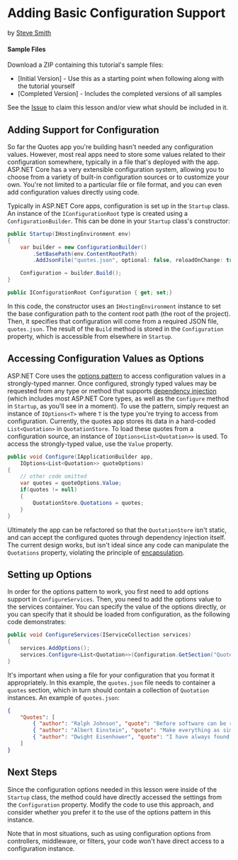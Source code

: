 # Adding Basic Configuration Support
by [Steve Smith](http://deviq.com/me/steve-smith)

#### Sample Files
Download a ZIP containing this tutorial's sample files:
- [Initial Version] - Use this as a starting point when following along with the tutorial yourself
- [Completed Version] - Includes the completed versions of all samples

See the [Issue](https://github.com/dotnet/training-tutorials/issues/51) to claim this lesson and/or view what should be included in it.

## Adding Support for Configuration

So far the Quotes app you're building hasn't needed any configuration values. However, most real apps need to store some values related to their configuration somewhere, typically in a file that's deployed with the app. ASP.NET Core has a very extensible configuration system, allowing you to choose from a variety of built-in configuration sources or to customize your own. You're not limited to a particular file or file format, and you can even add configuration values directly using code.

Typically in ASP.NET Core apps, configuration is set up in the ``Startup`` class. An instance of the ``IConfigurationRoot`` type is created using a ``ConfigurationBuilder``. This can be done in your ``Startup`` class's constructor:

```c#
public Startup(IHostingEnvironment env)
{
    var builder = new ConfigurationBuilder()
        .SetBasePath(env.ContentRootPath)
        .AddJsonFile("quotes.json", optional: false, reloadOnChange: true);

    Configuration = builder.Build();
}

public IConfigurationRoot Configuration { get; set;}
```

In this code, the constructor uses an ``IHostingEnvironment`` instance to set the base configuration path to the content root path (the root of the project). Then, it specifies that configuration will come from a required JSON file, ``quotes.json``. The result of the ``Build`` method is stored in the ``Configuration`` property, which is accessible from elsewhere in ``Startup``.

## Accessing Configuration Values as Options

ASP.NET Core uses the [options pattern](https://docs.microsoft.com/en-us/aspnet/core/fundamentals/configuration#options-config-objects) to access configuration values in a strongly-typed manner. Once configured, strongly typed values may be requested from any type or method that supports [dependency injection](https://docs.microsoft.com/en-us/aspnet/core/fundamentals/dependency-injection) (which includes most ASP.NET Core types, as well as the ``Configure`` method in ``Startup``, as you'll see in a moment). To use the pattern, simply request an instance of ``IOptions<T>`` where ``T`` is the type you're trying to access from configuration. Currently, the quotes app stores its data in a hard-coded ``List<Quotation>`` in ``QuotationStore``. To load these quotes from a configuration source, an instance of ``IOptions<List<Quotation>>`` is used. To access the strongly-typed value, use the ``Value`` property.

```c#
public void Configure(IApplicationBuilder app, 
    IOptions<List<Quotation>> quoteOptions)
{
    // other code omitted
    var quotes = quoteOptions.Value;
    if(quotes != null) 
    {
        QuotationStore.Quotations = quotes;
    }
}
```

Ultimately the app can be refactored so that the ``QuotationStore`` isn't static, and can accept the configured quotes through dependency injection itself. The current design works, but isn't ideal since any code can manipulate the ``Quotations`` property, violating the principle of [encapsulation](http://deviq.com/encapsulation/).

## Setting up Options

In order for the options pattern to work, you first need to add options support in ``ConfigureServices``. Then, you need to add the options value to the services container. You can specify the value of the options directly, or you can specify that it should be loaded from configuration, as the following code demonstrates:

```c#
public void ConfigureServices(IServiceCollection services)
{
    services.AddOptions();
    services.Configure<List<Quotation>>(Configuration.GetSection("Quotes"));
}
```

It's important when using a file for your configuration that you format it appropriately. In this example, the ``quotes.json`` file needs to container a ``quotes`` section, which in turn should contain a collection of ``Quotation`` instances. An example of ``quotes.json``:

```json
{
    "Quotes": [
        { "author": "Ralph Johnson", "quote": "Before software can be reusable it first has to be usable." },
        { "author": "Albert Einstein", "quote": "Make everything as simple as possible, but not simpler." },
        { "author": "Dwight Eisenhower", "quote": "I have always found that plans are useless, but planning is indispensable." }
    ]
}
```

## Next Steps

Since the configuration options needed in this lesson were inside of the ``Startup`` class, the method could have directly accessed the settings from the ``Configuration`` property. Modify the code to use this approach, and consider whether you prefer it to the use of the options pattern in this instance. 

Note that in most situations, such as using configuration options from controllers, middleware, or filters, your code won't have direct access to a configuration instance.